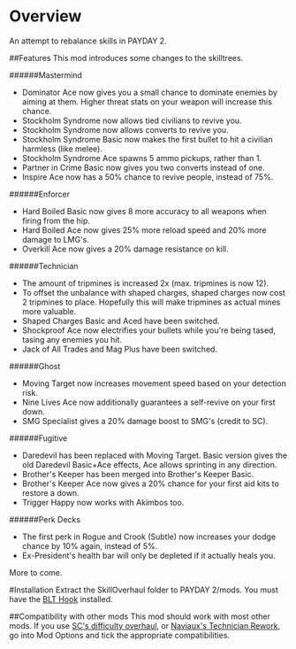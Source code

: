 # Overview
An attempt to rebalance skills in PAYDAY 2.

##Features
This mod introduces some changes to the skilltrees.

######Mastermind
* Dominator Ace now gives you a small chance to dominate enemies by aiming at them. Higher threat stats on your weapon will increase this chance.
* Stockholm Syndrome now allows tied civilians to revive you.
* Stockholm Syndrome now allows converts to revive you.
* Stockholm Syndrome Basic now makes the first bullet to hit a civilian harmless (like melee).
* Stockholm Syndrome Ace spawns 5 ammo pickups, rather than 1.
* Partner in Crime Basic now gives you two converts instead of one.
* Inspire Ace now has a 50% chance to revive people, instead of 75%.

######Enforcer
* Hard Boiled Basic now gives 8 more accuracy to all weapons when firing from the hip.
* Hard Boiled Ace now gives 25% more reload speed and 20% more damage to LMG's.
* Overkill Ace now gives a 20% damage resistance on kill.

######Technician
* The amount of tripmines is increased 2x (max. tripmines is now 12).
* To offset the unbalance with shaped charges, shaped charges now cost 2 tripmines to place. Hopefully this will make tripmines as actual mines more valuable.
* Shaped Charges Basic and Aced have been switched.
* Shockproof Ace now electrifies your bullets while you're being tased, tasing any enemies you hit.
* Jack of All Trades and Mag Plus have been switched.

######Ghost
* Moving Target now increases movement speed based on your detection risk.
* Nine Lives Ace now additionally guarantees a self-revive on your first down.
* SMG Specialist gives a 20% damage boost to SMG's (credit to SC).

######Fugitive
* Daredevil has been replaced with Moving Target. Basic version gives the old Daredevil Basic+Ace effects, Ace allows sprinting in any direction.
* Brother's Keeper has been merged into Brother's Keeper Basic.
* Brother's Keeper Ace now gives a 20% chance for your first aid kits to restore a down.
* Trigger Happy now works with Akimbos too.
 
######Perk Decks
* The first perk in Rogue and Crook (Subtle) now increases your dodge chance by 10% again, instead of 5%.
* Ex-President's health bar will only be depleted if it actually heals you.

More to come.

#Installation
Extract the SkillOverhaul folder to PAYDAY 2/mods. You must have the [BLT Hook](http://paydaymods.com/download/) installed.

##Compatibility with other mods
This mod should work with most other mods. If you use [SC's difficulty overhaul](http://steamcommunity.com/groups/sc_mod), or [Naviaux's Technician Rework](http://forums.lastbullet.net/mydownloads.php?action=view_down&did=14403), go into Mod Options and tick the appropriate compatibilities.